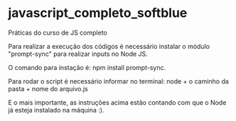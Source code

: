 # javascript_completo_softblue
Práticas do curso de JS completo

Para realizar a execução dos códigos é necessário instalar o módulo "prompt-sync" para realizar inputs no Node JS.

O comando para instação é: npm install prompt-sync.

Para rodar o script é necessário informar no terminal: node + o caminho da pasta + nome do arquivo.js

E o mais importante, as instruções acima estão contando com que o Node já esteja instalado na máquina :).
